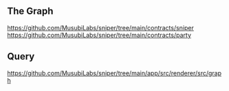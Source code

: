 ## The Graph
https://github.com/MusubiLabs/sniper/tree/main/contracts/sniper
https://github.com/MusubiLabs/sniper/tree/main/contracts/party

## Query
https://github.com/MusubiLabs/sniper/tree/main/app/src/renderer/src/graph
